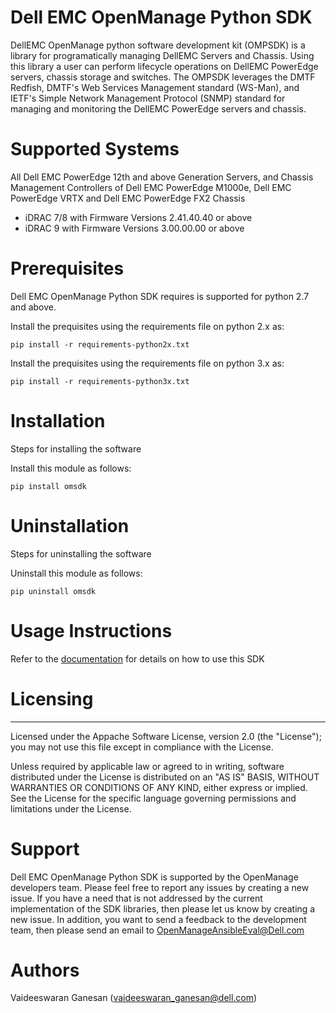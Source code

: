  
# Dell EMC OpenManage Python SDK

DellEMC OpenManage python software development kit (OMPSDK) is a library for programatically managing DellEMC Servers and Chassis. Using this library a user can perform lifecycle operations on DellEMC PowerEdge servers, chassis storage and switches. The OMPSDK leverages the DMTF Redfish, DMTF's Web Services Management standard (WS-Man), and IETF's Simple Network Management Protocol (SNMP) standard for managing and monitoring the DellEMC PowerEdge servers and chassis.

# Supported Systems

All Dell EMC PowerEdge 12th and above Generation Servers, and Chassis Management Controllers of Dell EMC PowerEdge M1000e, Dell EMC PowerEdge VRTX and Dell EMC PowerEdge FX2 Chassis

* iDRAC 7/8 with Firmware Versions 2.41.40.40 or above
* iDRAC 9 with Firmware Versions 3.00.00.00 or above

# Prerequisites

Dell EMC OpenManage Python SDK requires is supported for python 2.7 and above.

Install the prequisites using the requirements file on python 2.x as:

    pip install -r requirements-python2x.txt

Install the prequisites using the requirements file on python 3.x as:

    pip install -r requirements-python3x.txt

# Installation

Steps for installing the software



Install this module as follows:

    pip install omsdk

# Uninstallation

Steps for uninstalling the software

Uninstall this module as follows:

    pip uninstall omsdk


# Usage Instructions

Refer to the [documentation](./docs) for details on how to use this SDK

# Licensing
-----------
Licensed under the Appache Software License, version 2.0 (the "License"); you may not use this file except in compliance with the License.

Unless required by applicable law or agreed to in writing, software distributed under the License is distributed on an "AS IS" BASIS, WITHOUT WARRANTIES OR CONDITIONS OF ANY KIND, either express or implied. See the License for the specific language governing permissions and limitations under the License.

# Support
Dell EMC OpenManage Python SDK is supported by the OpenManage developers team. Please feel free to report any issues by creating a new issue. If you have a need that is not addressed by the current implementation of the SDK libraries, then please let us know by creating a new issue. In addition, you want to send a feedback to the development team, then please send an email to OpenManageAnsibleEval@Dell.com

# Authors
Vaideeswaran Ganesan (vaideeswaran_ganesan@dell.com)
